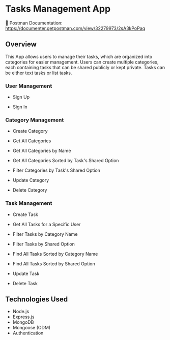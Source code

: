 # Tasks Management App
📘 Postman Documentation: https://documenter.getpostman.com/view/32279973/2sA3kPoPaq

## Overview

This App allows users to manage their tasks, which are organized into categories for easier management. Users can create multiple categories, each containing tasks that can be shared publicly or kept private. Tasks can be either text tasks or list tasks.

### User Management

- Sign Up

- Sign In

### Category Management

- Create Category

- Get All Categories

- Get All Categories by Name

- Get All Categories Sorted by Task's Shared Option

- Filter Categories by Task's Shared Option

- Update Category

- Delete Category

### Task Management

- Create Task

- Get All Tasks for a Specific User

- Filter Tasks by Category Name

- Filter Tasks by Shared Option

- Find All Tasks Sorted by Category Name

- Find All Tasks Sorted by Shared Option

- Update Task

- Delete Task

## Technologies Used
- Node.js
- Express.js
- MongoDB
- Mongoose (ODM)
- Authentication

